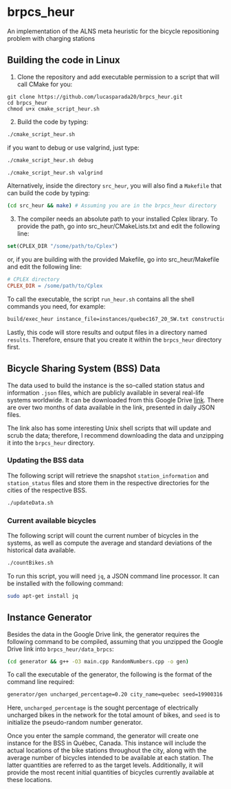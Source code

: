 # brpcs_heur
An implementation of the ALNS meta heuristic for the bicycle repositioning problem with charging stations

## Building the code in Linux

1. Clone the repository and add executable permission to a script that will call CMake for you:

```shell
git clone https://github.com/lucasparada20/brpcs_heur.git
cd brpcs_heur
chmod u+x cmake_script_heur.sh
```
2. Build the code by typing:

```bash
./cmake_script_heur.sh
```

if you want to debug or use valgrind, just type:

```bash
./cmake_script_heur.sh debug
```

```bash
./cmake_script_heur.sh valgrind
```

Alternatively, inside the directory `src_heur`, you will also find a `Makefile` that can build the code by typing:

```bash
(cd src_heur && make) # Assuming you are in the brpcs_heur directory
```

3. The compiler needs an absolute path to your installed Cplex library. To provide the path, go into src_heur/CMakeLists.txt and edit the following line:

```cmake
set(CPLEX_DIR "/some/path/to/Cplex")
```

or, if you are building with the provided Makefile, go into src_heur/Makefile and edit the following line:

```Makefile
# CPLEX directory
CPLEX_DIR = /some/path/to/Cplex
```

To call the executable, the script `run_heur.sh` contains all the shell commands you need, for example:

```bash
build/exec_heur instance_file=instances/quebec167_20_SW.txt construction_heuristic=SEQ
```

Lastly, this code will store results and output files in a directory named `results`. Therefore, ensure that you create it within the `brpcs_heur` directory first.

## Bicycle Sharing System (BSS) Data

The data used to build the instance is the so-called station status and information `.json` files, which are publicly available in several real-life systems worldwide. It can be downloaded from this Google Drive [link](https://drive.google.com/file/d/1-X09VmiW9i9npeOmFV78BVJmqWTF2QiF/view?usp=sharing). There are over two months of data available in the link, presented in daily JSON files.

The link also has some interesting Unix shell scripts that will update and scrub the data; therefore, I recommend downloading the data and unzipping it into the `brpcs_heur` directory.

### Updating the BSS data

The following script will retrieve the snapshot `station_information` and `station_status` files and store them in the respective directories for the cities of the respective BSS.

```bash
./updateData.sh
```

### Current available bicycles

The following script will count the current number of bicycles in the systems, as well as compute the average and standard deviations of the historical data available.

```bash
./countBikes.sh
```

To run this script, you will need `jq`, a JSON command line processor. It can be installed with the following command:

```bash
sudo apt-get install jq
```

## Instance Generator

Besides the data in the Google Drive link, the generator requires the following command to be compiled, assuming that you unzipped the Google Drive link into `brpcs_heur/data_brpcs`:

```bash
(cd generator && g++ -O3 main.cpp RandomNumbers.cpp -o gen)
```

To call the executable of the generator, the following is the format of the command line required:

```bash
generator/gen uncharged_percentage=0.20 city_name=quebec seed=19900316 
```

Here, `uncharged_percentage` is the sought percentage of electrically uncharged bikes in the network for the total amount of bikes, and `seed` is to initialize the pseudo-random number generator. 

Once you enter the sample command, the generator will create one instance for the BSS in Québec, Canada. This instance will include the actual locations of the bike stations throughout the city, along with the average number of bicycles intended to be available at each station. The latter quantities are referred to as the target levels. Additionally, it will provide the most recent initial quantities of bicycles currently available at these locations.

